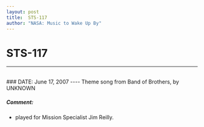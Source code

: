 ```yaml
---
layout: post
title:  STS-117
author: "NASA: Music to Wake Up By"
---
```


# STS-117
----
<br/>
### DATE: June 17, 2007
----
Theme song from Band of Brothers, by UNKNOWN

##### Comment:
* played for Mission Specialist Jim Reilly.
